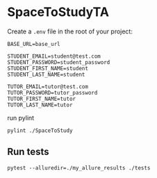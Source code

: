 # SpaceToStudyTA

Create a `.env` file in the root of your project:

```dosini
BASE_URL=base_url

STUDENT_EMAIL=student@test.com
STUDENT_PASSWORD=student_password
STUDENT_FIRST_NAME=student
STUDENT_LAST_NAME=student

TUTOR_EMAIL=tutor@test.com
TUTOR_PASSWORD=tutor_password
TUTOR_FIRST_NAME=tutor
TUTOR_LAST_NAME=tutor
```
run pylint
```shell
pylint ./SpaceToStudy
```


## Run tests
```shell
pytest --alluredir=./my_allure_results ./tests
```

